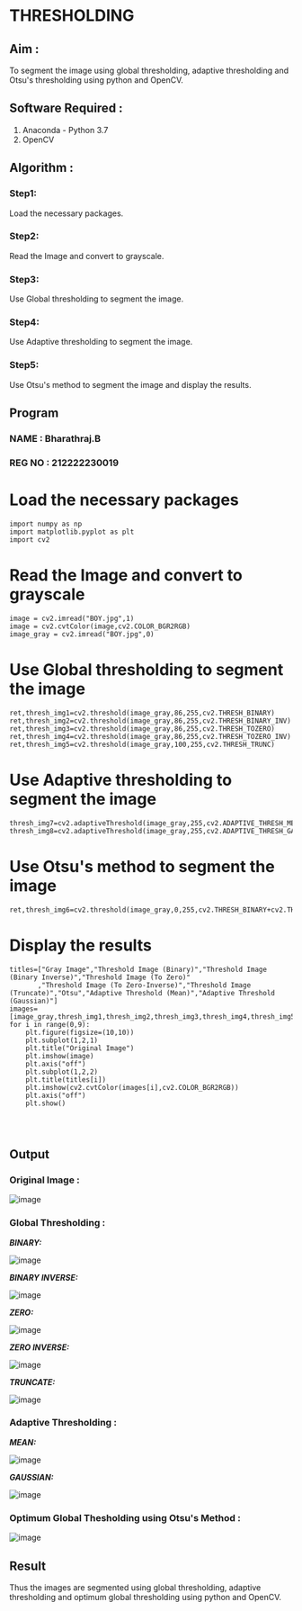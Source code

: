 # THRESHOLDING
## Aim :
To segment the image using global thresholding, adaptive thresholding and Otsu's thresholding using python and OpenCV.

## Software Required :
1. Anaconda - Python 3.7
2. OpenCV

## Algorithm :
 
### Step1:
Load the necessary packages.

### Step2:
Read the Image and convert to grayscale.

### Step3:
Use Global thresholding to segment the image.

### Step4:
Use Adaptive thresholding to segment the image.

### Step5:
Use Otsu's method to segment the image and display the results.

## Program
### NAME : Bharathraj.B
### REG NO : 212222230019
# Load the necessary packages
```
import numpy as np
import matplotlib.pyplot as plt
import cv2
```



# Read the Image and convert to grayscale
```
image = cv2.imread("BOY.jpg",1)
image = cv2.cvtColor(image,cv2.COLOR_BGR2RGB)
image_gray = cv2.imread("BOY.jpg",0)
```


# Use Global thresholding to segment the image
```
ret,thresh_img1=cv2.threshold(image_gray,86,255,cv2.THRESH_BINARY)
ret,thresh_img2=cv2.threshold(image_gray,86,255,cv2.THRESH_BINARY_INV)
ret,thresh_img3=cv2.threshold(image_gray,86,255,cv2.THRESH_TOZERO)
ret,thresh_img4=cv2.threshold(image_gray,86,255,cv2.THRESH_TOZERO_INV)
ret,thresh_img5=cv2.threshold(image_gray,100,255,cv2.THRESH_TRUNC)
```

# Use Adaptive thresholding to segment the image
```
thresh_img7=cv2.adaptiveThreshold(image_gray,255,cv2.ADAPTIVE_THRESH_MEAN_C,cv2.THRESH_BINARY,11,2)
thresh_img8=cv2.adaptiveThreshold(image_gray,255,cv2.ADAPTIVE_THRESH_GAUSSIAN_C,cv2.THRESH_BINARY,11,2)
```


# Use Otsu's method to segment the image 
```
ret,thresh_img6=cv2.threshold(image_gray,0,255,cv2.THRESH_BINARY+cv2.THRESH_OTSU)
```

# Display the results
```
titles=["Gray Image","Threshold Image (Binary)","Threshold Image (Binary Inverse)","Threshold Image (To Zero)"
       ,"Threshold Image (To Zero-Inverse)","Threshold Image (Truncate)","Otsu","Adaptive Threshold (Mean)","Adaptive Threshold (Gaussian)"]
images=[image_gray,thresh_img1,thresh_img2,thresh_img3,thresh_img4,thresh_img5,thresh_img6,thresh_img7,thresh_img8]
for i in range(0,9):
    plt.figure(figsize=(10,10))
    plt.subplot(1,2,1)
    plt.title("Original Image")
    plt.imshow(image)
    plt.axis("off")
    plt.subplot(1,2,2)
    plt.title(titles[i])
    plt.imshow(cv2.cvtColor(images[i],cv2.COLOR_BGR2RGB))
    plt.axis("off")
    plt.show()




```
## Output

### Original Image :


![image](https://github.com/Mamthaiyappaprabu/THRESHOLDING-/assets/119393563/60648559-d414-4a27-bd64-74e1257bbb2a)


### Global Thresholding :





***BINARY:***


![image](https://github.com/Mamthaiyappaprabu/THRESHOLDING-/assets/119393563/1822f08a-3607-4ea5-917d-11e5331674a4)



  
***BINARY INVERSE:***


![image](https://github.com/Mamthaiyappaprabu/THRESHOLDING-/assets/119393563/c638b91b-aa0c-4474-aac8-311a1a7cf50e)




***ZERO:***




![image](https://github.com/Mamthaiyappaprabu/THRESHOLDING-/assets/119393563/d3803175-0a2c-438d-934d-bbe83c10c2dd)






***ZERO INVERSE:***


![image](https://github.com/Mamthaiyappaprabu/THRESHOLDING-/assets/119393563/7d770b11-3d84-4b67-825e-6d2ab1a62529)






***TRUNCATE:***



![image](https://github.com/Mamthaiyappaprabu/THRESHOLDING-/assets/119393563/852d9c6e-73cf-4451-ade8-1f3413e7fa90)






### Adaptive Thresholding :






***MEAN:***




![image](https://github.com/Mamthaiyappaprabu/THRESHOLDING-/assets/119393563/d0bf6c25-f367-41ba-8f18-254e3f0366f5)





***GAUSSIAN:***




![image](https://github.com/Mamthaiyappaprabu/THRESHOLDING-/assets/119393563/4f0fdff2-8344-4090-9ede-9a4ec3150389)




### Optimum Global Thesholding using Otsu's Method :




![image](https://github.com/Mamthaiyappaprabu/THRESHOLDING-/assets/119393563/c0f0e550-1759-43b6-af1e-510d6c7429d6)


## Result
Thus the images are segmented using global thresholding, adaptive thresholding and optimum global thresholding using python and OpenCV.
